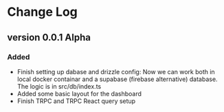 # Change Log

## version 0.0.1 Alpha

### Added 
- Finish setting up dabase and drizzle config: Now we can work both in local docker containar and a 
supabase (firebase alternative) database. The logic is in src/db/index.ts
- Added some basic layout for the dashboard
- Finish TRPC and TRPC React query setup